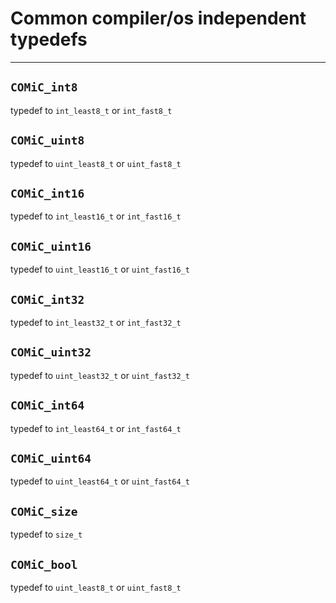 # Common compiler/os independent typedefs

---

## `COMiC_int8`

typedef to `int_least8_t` or `int_fast8_t`

## `COMiC_uint8`

typedef to `uint_least8_t` or `uint_fast8_t`

## `COMiC_int16`

typedef to `int_least16_t` or `int_fast16_t`

## `COMiC_uint16`

typedef to `uint_least16_t` or `uint_fast16_t`

## `COMiC_int32`

typedef to `int_least32_t` or `int_fast32_t`

## `COMiC_uint32`

typedef to `uint_least32_t` or `uint_fast32_t`

## `COMiC_int64`

typedef to `int_least64_t` or `int_fast64_t`

## `COMiC_uint64`

typedef to `uint_least64_t` or `uint_fast64_t`

## `COMiC_size`

typedef to `size_t`

## `COMiC_bool`

typedef to `uint_least8_t` or `uint_fast8_t`